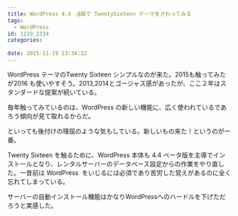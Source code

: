 ```yaml
---
title: WordPress 4.4 -β版で TwentySixtenn テーマをさわってみる
tags:
  - WordPress
id: 1119_2334
categories:
   
date: 2015-11-19 23:34:22
---
```


WordPress テーマのTwenty Sixteen シンプルなのが来た。2015も触ってみたが2016 も使いやすそう。2013,2014とゴージャス感があったが、ここ２年はスタンダードな提案が続いている。

<!--more-->

毎年触ってみているのは、WordPress の新しい機能に、広く使われているであろう傾向が見て取れるからだ。

といっても後付けの理屈のような気もしている。新しいもの来た！というのが一番。
<script async src="//pagead2.googlesyndication.com/pagead/js/adsbygoogle.js"></script>
<!-- レスポンシブ -->
<ins class="adsbygoogle"
     style="display:block"
     data-ad-client="ca-pub-1326353612309906"
     data-ad-slot="9574351073"
     data-ad-format="auto"></ins>
<script>
(adsbygoogle = window.adsbygoogle || []).push({});
</script>

Twenty Sixteen を触るために、WordPress 本体も 4.4 ベータ版を主導でインストールとなり、レンタルサーバーのデータベース設定からの作業をやり直した。一昔前は WordPress  をいじるには必須であり苦労した覚えがあるのに全く忘れてしまっている。

サーバーの自動インストール機能はかなりWordPressへのハードルを下げただろうと実感した。